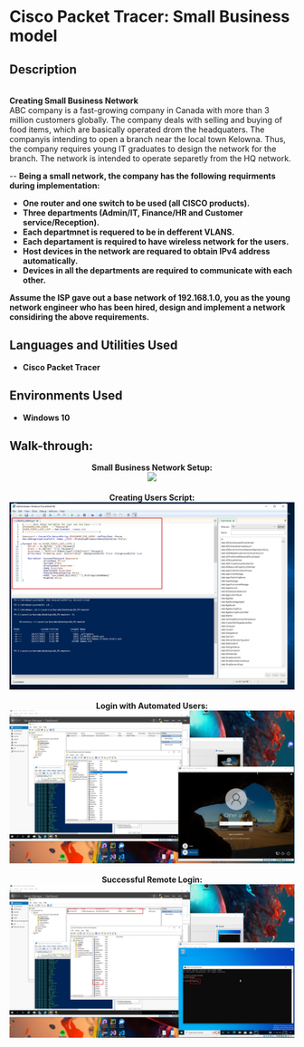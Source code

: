 <h1>Cisco Packet Tracer: Small Business model</h1>

 

<h2>Description</h2>

<br />
<b>Creating Small Business Network</b>
<br />
ABC company is a fast-growing company in Canada with more than 3 million customers globally.
The company deals with selling and buying of food items, which are basically operated drom the headquaters.
The companyis intending to open a branch near the local town Kelowna. Thus, the company requires young IT graduates to design the network for the branch.
The network is intended to operate separetly from the HQ network. 


 -- <b>  Being a small network, the company has the following requirments during implementation:

 - <b>One router and one switch to be used (all CISCO products).</b>
 - <b>Three departments (Admin/IT, Finance/HR and Customer service/Reception).</b>
 - <b>Each departmnet is requered to be in defferent VLANS.</b>
 - <b>Each departament is required to have wireless network for the users.</b>
 - <b>Host devices in the network are requared to obtain IPv4 address automatically.</b>
 - <b>Devices in all the departments are required to communicate with each other. </b>

Assume the ISP gave out a base network of 192.168.1.0, you as the young network engineer who has been hired, design and implement a network considiring the above requirements.  


<h2>Languages and Utilities Used</h2>

- <b>Cisco Packet Tracer</b> 


<h2>Environments Used </h2>

- <b>Windows 10</b> 


<h2>Walk-through:</h2>

<p align="center">
Small Business Network Setup: <br/>
<img src="[https://github.com/Vlad774/Cisco-Packet-Tracer-Small-Business-model/blob/main/SMALL_BUSINESS_NETWORK_SETUP.jpg)"/>
<br />
<br />
Creating Users Script:  <br/>
<img src="https://github.com/Vlad774/ActiveDirectoryLab/blob/main/Creating%20Users%20script.jpg"/>
<br />
<br />
Login with Automated Users: <br/>
<img src="https://github.com/Vlad774/ActiveDirectoryLab/blob/main/Login_with_Automated_users.jpg"/>
<br />
<br />
Successful Remote Login:  <br/>
<img src="https://github.com/Vlad774/ActiveDirectoryLab/blob/main/Success_login.jpg"/>


</p>

<!--
 ```diff
- text in red
+ text in green
! text in orange
# text in gray
@@ text in purple (and bold)@@
```
--!>
